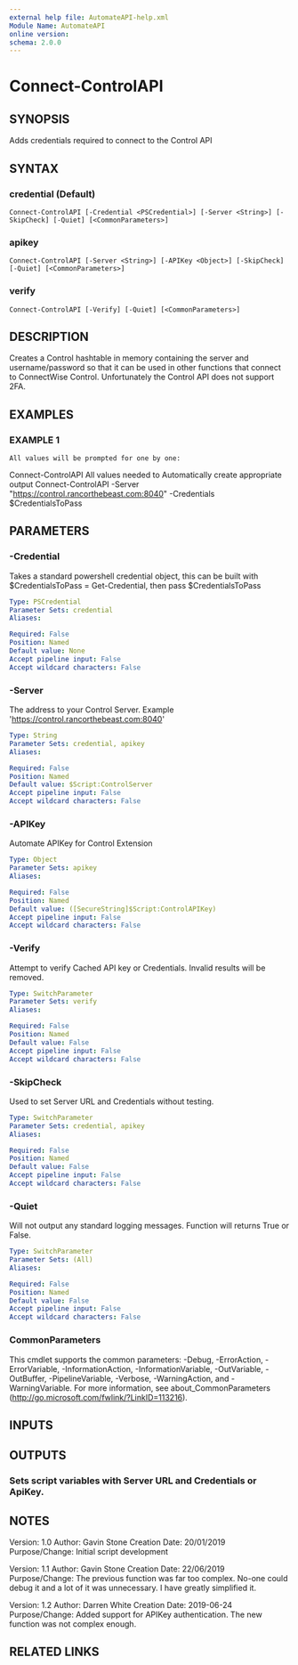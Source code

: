 ```yaml
---
external help file: AutomateAPI-help.xml
Module Name: AutomateAPI
online version:
schema: 2.0.0
---
```


# Connect-ControlAPI

## SYNOPSIS
Adds credentials required to connect to the Control API

## SYNTAX

### credential (Default)
```
Connect-ControlAPI [-Credential <PSCredential>] [-Server <String>] [-SkipCheck] [-Quiet] [<CommonParameters>]
```

### apikey
```
Connect-ControlAPI [-Server <String>] [-APIKey <Object>] [-SkipCheck] [-Quiet] [<CommonParameters>]
```

### verify
```
Connect-ControlAPI [-Verify] [-Quiet] [<CommonParameters>]
```

## DESCRIPTION
Creates a Control hashtable in memory containing the server and username/password so that it can be used in other functions that connect to ConnectWise Control.
Unfortunately the Control API does not support 2FA.

## EXAMPLES

### EXAMPLE 1
```
All values will be prompted for one by one:
```

Connect-ControlAPI
All values needed to Automatically create appropriate output
Connect-ControlAPI -Server "https://control.rancorthebeast.com:8040" -Credentials $CredentialsToPass

## PARAMETERS

### -Credential
Takes a standard powershell credential object, this can be built with $CredentialsToPass = Get-Credential, then pass $CredentialsToPass

```yaml
Type: PSCredential
Parameter Sets: credential
Aliases:

Required: False
Position: Named
Default value: None
Accept pipeline input: False
Accept wildcard characters: False
```

### -Server
The address to your Control Server.
Example 'https://control.rancorthebeast.com:8040'

```yaml
Type: String
Parameter Sets: credential, apikey
Aliases:

Required: False
Position: Named
Default value: $Script:ControlServer
Accept pipeline input: False
Accept wildcard characters: False
```

### -APIKey
Automate APIKey for Control Extension

```yaml
Type: Object
Parameter Sets: apikey
Aliases:

Required: False
Position: Named
Default value: ([SecureString]$Script:ControlAPIKey)
Accept pipeline input: False
Accept wildcard characters: False
```

### -Verify
Attempt to verify Cached API key or Credentials.
Invalid results will be removed.

```yaml
Type: SwitchParameter
Parameter Sets: verify
Aliases:

Required: False
Position: Named
Default value: False
Accept pipeline input: False
Accept wildcard characters: False
```

### -SkipCheck
Used to set Server URL and Credentials without testing.

```yaml
Type: SwitchParameter
Parameter Sets: credential, apikey
Aliases:

Required: False
Position: Named
Default value: False
Accept pipeline input: False
Accept wildcard characters: False
```

### -Quiet
Will not output any standard logging messages.
Function will returns True or False.

```yaml
Type: SwitchParameter
Parameter Sets: (All)
Aliases:

Required: False
Position: Named
Default value: False
Accept pipeline input: False
Accept wildcard characters: False
```

### CommonParameters
This cmdlet supports the common parameters: -Debug, -ErrorAction, -ErrorVariable, -InformationAction, -InformationVariable, -OutVariable, -OutBuffer, -PipelineVariable, -Verbose, -WarningAction, and -WarningVariable.
For more information, see about_CommonParameters (http://go.microsoft.com/fwlink/?LinkID=113216).

## INPUTS

## OUTPUTS

### Sets script variables with Server URL and Credentials or ApiKey.
## NOTES
Version:        1.0
Author:         Gavin Stone
Creation Date:  20/01/2019
Purpose/Change: Initial script development

Version:        1.1
Author:         Gavin Stone
Creation Date:  22/06/2019
Purpose/Change: The previous function was far too complex.
No-one could debug it and a lot of it was unnecessary.
I have greatly simplified it.

Version:        1.2
Author:         Darren White
Creation Date:  2019-06-24
Purpose/Change: Added support for APIKey authentication.
The new function was not complex enough.

## RELATED LINKS

